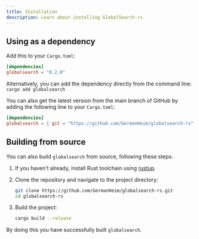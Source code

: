 ```yaml
---
title: Installation
description: Learn about installing GlobalSearch-rs
---
```


## Using as a dependency

Add this to your `Cargo.toml`:

```toml
[dependencies]
globalsearch = "0.2.0"
```

Alternatively, you can add the dependency directly from the command line: `cargo add globalsearch`

You can also get the latest version from the main branch of GitHub by adding the following line to
your `Cargo.toml`:

```toml
[dependencies]
globalsearch = { git = "https://github.com/GermanHeim/globalsearch-rs" }
```

## Building from source

You can also build `globalsearch` from source, following these steps:

1. If you haven't already, install Rust toolchain using [rustup](https://rustup.rs/).
2. Clone the repository and navigate to the project directory:

   ```bash
   git clone https://github.com/GermanHeim/globalsearch-rs.git
   cd globalsearch-rs
   ```

3. Build the project:

   ```bash
   cargo build --release
   ```

By doing this you have successfully built `globalsearch`.
